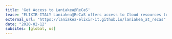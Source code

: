 ```yaml
---
title: 'Get Access to Laniakea@ReCaS'
tease: "ELIXIR-ITALY Laniakea@ReCaS offers access to Cloud resources to be used for on-demand Galaxy instances, ready for production, with reference data and tools already pre-configured"
external_url: "https://laniakea-elixir-it.github.io/laniakea_at_recas"
date: "2020-02-12"
subsites: [global, us]
---
```

